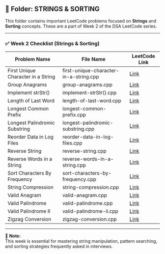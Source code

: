 ## 📂 Folder: STRINGS & SORTING

This folder contains important LeetCode problems focused on **Strings** and **Sorting** concepts. These are a part of Week 2 of the DSA LeetCode series.

---

### ✅ Week 2 Checklist (Strings & Sorting)

| Problem Name                               | File Name                              | LeetCode Link |
|--------------------------------------------|-----------------------------------------|---------------|
| First Unique Character in a String         | first-unique-character-in-a-string.cpp  | [Link](https://leetcode.com/problems/first-unique-character-in-a-string) |
| Group Anagrams                              | group-anagrams.cpp                      | [Link](https://leetcode.com/problems/group-anagrams) |
| Implement strStr()                          | implement-strStr().cpp                  | [Link](https://leetcode.com/problems/implement-strstr) |
| Length of Last Word                         | length-of-last-word.cpp                 | [Link](https://leetcode.com/problems/length-of-last-word) |
| Longest Common Prefix                       | longest-common-prefix.cpp               | [Link](https://leetcode.com/problems/longest-common-prefix) |
| Longest Palindromic Substring               | longest-palindromic-substring.cpp       | [Link](https://leetcode.com/problems/longest-palindromic-substring) |
| Reorder Data in Log Files                   | reorder-data-in-log-files.cpp           | [Link](https://leetcode.com/problems/reorder-data-in-log-files) |
| Reverse String                               | reverse-string.cpp                      | [Link](https://leetcode.com/problems/reverse-string) |
| Reverse Words in a String                   | reverse-words-in-a-string.cpp           | [Link](https://leetcode.com/problems/reverse-words-in-a-string) |
| Sort Characters By Frequency                | sort-characters-by-frequency.cpp        | [Link](https://leetcode.com/problems/sort-characters-by-frequency) |
| String Compression                          | string-compression.cpp                  | [Link](https://leetcode.com/problems/string-compression) |
| Valid Anagram                               | valid-anagram.cpp                       | [Link](https://leetcode.com/problems/valid-anagram) |
| Valid Palindrome                            | valid-palindrome.cpp                    | [Link](https://leetcode.com/problems/valid-palindrome) |
| Valid Palindrome II                         | valid-palindrome-ii.cpp                 | [Link](https://leetcode.com/problems/valid-palindrome-ii) |
| Zigzag Conversion                           | zigzag-conversion.cpp                   | [Link](https://leetcode.com/problems/zigzag-conversion) |

---

📌 **Note:**  
This week is essential for mastering string manipulation, pattern searching, and sorting strategies frequently asked in interviews.
